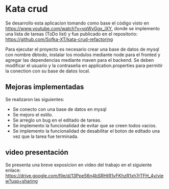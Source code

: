 # Kata crud
Se desarrollo esta aplicacion tomando como base el código visto en https://www.youtube.com/watch?v=vqWvGgx_iXY, donde se implemento una lista de tareas (ToDo list) y fue publicado en el repositorio:
https://github.com/Sofka-XT/kata-crud-refactoring

Para ejecutar el proyecto es necesario crear una base de datos de mysql con nombre dbtodo, instalar los modulos mediante node para el fronted y agregar las dependencias mediante maven para el backend. Se deben modificar el usuario y la contraseña en application.properties para permitir la conection con su base de datos local.

## Mejoras implementadas
Se realizaron las siguientes:
- Se conecto con una base de datos en mysql
- Se mejoro el estilo.
- Se arreglo un bug en el editado de tareas.
- Se implemento la funcionalidad de evitar que se creen todos vacios.
- Se implemento la funcionalidad de desabilitar el boton de editado una vez que la tarea fue terminada.

## video presentación

Se presenta una breve exposicion en video del trabajo en el siguiente enlace: https://drive.google.com/file/d/13Ppe56n4bSRHtR1yFKhzR1xh7rTFH_4v/view?usp=sharing





